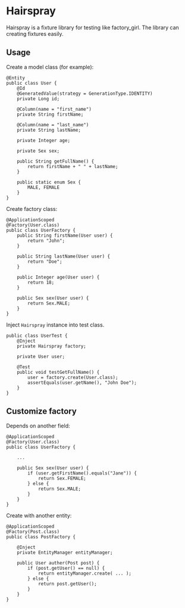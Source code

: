 Hairspray
=========

Hairspray is a fixture library for testing like factory_girl.
The library can creating fixtures easily.

## Usage

Create a model class (for example):

```
@Entity
public class User {
    @Id
    @GeneratedValue(strategy = GenerationType.IDENTITY)
    private Long id;

    @Column(name = "first_name")
    private String firstName;

    @Column(name = "last_name")
    private String lastName;

    private Integer age;

    private Sex sex;

    public String getFullName() {
        return firstName + " " + lastName;
    }

    public static enum Sex {
        MALE, FEMALE
    }
}
```

Create factory class:

```
@ApplicationScoped
@Factory(User.class)
public class UserFactory {
    public String firstName(User user) {
        return "John";
    }

    public String lastName(User user) {
        return "Doe";
    }

    public Integer age(User user) {
        return 18;
    }

    public Sex sex(User user) {
        return Sex.MALE;
    }
}
```

Inject `Hairspray` instance into test class.

```
public class UserTest {
    @Inject
    private Hairspray factory;

    private User user;

    @Test
    public void testGetFullName() {
        user = factory.create(User.class);
        assertEquals(user.getName(), "John Doe");
    }
}
```

## Customize factory

Depends on another field:

```
@ApplicationScoped
@Factory(User.class)
public class UserFactory {

    ...

    public Sex sex(User user) {
        if (user.getFirstName().equals("Jane")) {
            return Sex.FEMALE;
        } else {
            return Sex.MALE;
        }
    }
}
```

Create with another entity:

```
@ApplicationScoped
@Factory(Post.class)
public class PostFactory {

    @Inject
    private EntityManager entityManager;

    public User auther(Post post) {
        if (post.getUser() == null) {
            return entityManager.create( ... );
        } else {
            return post.getUser();
        }
    }
}
```
